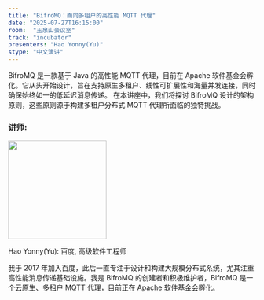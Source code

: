 ```yaml
---
title: "BifroMQ：面向多租户的高性能 MQTT 代理"
date: "2025-07-27T16:15:00"
room:  "玉泉山会议室"
track: "incubator"
presenters: "Hao Yonny(Yu)"
stype: "中文演讲"
---
```


BifroMQ 是一款基于 Java 的高性能 MQTT 代理，目前在 Apache 软件基金会孵化。它从头开始设计，旨在支持原生多租户、线性可扩展性和海量并发连接，同时确保始终如一的低延迟消息传递。
在本讲座中，我们将探讨 BifroMQ 设计的架构原则，这些原则源于构建多租户分布式 MQTT 代理所面临的独特挑战。

### 讲师:

<img src="https://sessionize.com/image/0094-400o400o1-RDjUe8M4DMe6r3yxEKKAk7.jpg" width="200" /><br/>

Hao Yonny(Yu): 百度, 高级软件工程师

我于 2017 年加入百度，此后一直专注于设计和构建大规模分布式系统，尤其注重高性能消息传递基础设施。我是 BifroMQ 的创建者和积极维护者，BifroMQ 是一个云原生、多租户 MQTT 代理，目前正在 Apache 软件基金会孵化。